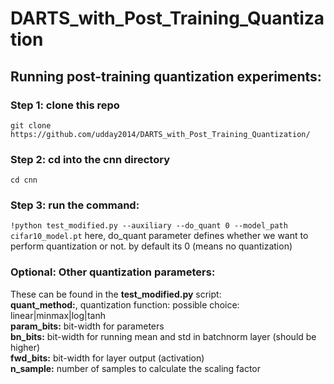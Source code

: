 # DARTS_with_Post_Training_Quantization

## Running post-training quantization experiments:

### Step 1: clone this repo
`git clone https://github.com/udday2014/DARTS_with_Post_Training_Quantization/`

### Step 2: cd into the cnn directory
`cd cnn`

### Step 3: run the command:
`!python test_modified.py --auxiliary --do_quant 0 --model_path cifar10_model.pt`
here, do_quant parameter defines whether we want to perform quantization or not. by default its 0 (means no quantization)

### Optional: Other quantization parameters:
These can be found in the **test_modified.py** script:\
**quant_method:**, quantization function: possible choice: linear|minmax|log|tanh\
**param_bits:** bit-width for parameters\
**bn_bits:** bit-width for running mean and std in batchnorm layer (should be higher)\
**fwd_bits:** bit-width for layer output (activation)\
**n_sample:** number of samples to calculate the scaling factor
